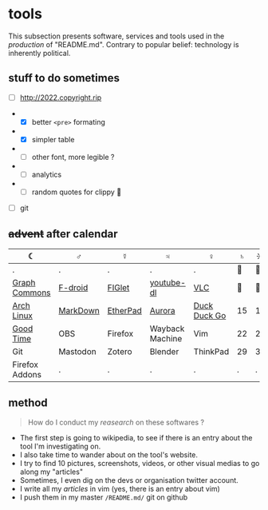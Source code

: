 # tools 

This subsection presents software, services and tools used in the *production* of "README.md". Contrary to popular belief: technology is inherently political.

## stuff to do sometimes
* [ ] http://2022.copyright.rip
* * [x] better `<pre>` formating
* * [x] simpler table
* * [ ] other font, more legible ?
* * [ ] analytics
* * [ ] random quotes for clippy 📎
* [ ] git

## ~~advent~~ after calendar

| ☾ | ♂ | ☿ | ♃ | ♀ | ♄ | ☼ |
| - | - | - | - | - | - | - |
| . | . | . | . | . | 🙊 | 🙉 |  
|[Graph Commons](http://2022.copyright.rip/#graphcommons)|[F-droid](http://2022.copyright.rip/#f-droid)|[FIGlet](http://2022.copyright.rip/#figlet)| [youtube-dl](http://2022.copyright.rip/#youtube-dl)|[VLC](http://2022.copyright.rip/#vlc) | 🙈 | 🙊 |  
| [Arch Linux](http://2022.copyright.rip/#arch) | [MarkDown](http://2022.copyright.rip/#markdown) |  [EtherPad](http://2022.copyright.rip/#etherpad) | [Aurora](http://2022.copyright.rip/#aurora) | [Duck Duck Go](http://2022.copyright.rip/#duckduckgo) | 15 | 16 |  
| [Good Time](http://2022.copyright.rip) | OBS | Firefox | Wayback Machine | Vim | 22 | 23 |  
| Git | Mastodon | Zotero | Blender | ThinkPad | 29 | 30 |  
| Firefox Addons | . | . | . | . | . | . |  

## method
> How do I conduct my *reasearch* on these softwares ?

* The first step is going to wikipedia, to see if there is an entry about the tool I'm investigating on.
* I also take time to wander about on the tool's website.
* I try to find 10 pictures, screenshots, videos, or other visual medias to go along my "articles"
* Sometimes, I even dig on the devs or organisation twitter account.
* I write all my *articles* in vim (yes, there is an entry about vim)
* I push them in my master `/README.md/` git on github

